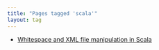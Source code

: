 ```yaml
---
title: "Pages tagged 'scala'"
layout: tag
---
```

- [Whitespace and XML file manipulation in Scala](http://flaviusb.net/blog/2010/08/06/whitespace)
